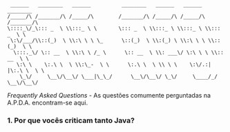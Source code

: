 ```
 ______   ________   ______          ________   ______   ______   ________      
/_____/\ /_______/\ /_____/\        /_______/\ /_____/\ /_____/\ /_______/\     
\::::_\/_\::: _  \ \\:::_ \ \       \::: _  \ \\:::_ \ \\:::_ \ \\::: _  \ \    
 \:\/___/\\::(_)  \ \\:\ \ \ \_      \::(_)  \ \\:(_) \ \\:\ \ \ \\::(_)  \ \   
  \:::._\/ \:: __  \ \\:\ \ /_ \      \:: __  \ \\: ___\/ \:\ \ \ \\:: __  \ \  
   \:\ \    \:.\ \  \ \\:\_-  \ \      \:.\ \  \ \\ \ \    \:\/.:| |\:.\ \  \ \ 
    \_\/     \__\/\__\/ \___|\_\_/      \__\/\__\/ \_\/     \____/_/ \__\/\__\/ 
```

*Frequently Asked Questions* - As questões comumente perguntadas na A.P.D.A. encontram-se aqui.

### 1. Por que vocês criticam tanto Java?

